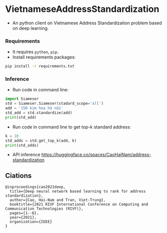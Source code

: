 # VietnameseAddressStandardization

* An python client on Vietnamese Address Standardization problem based on deep learning.

### Requirements

* It requires ```python```, ```pip```.
* Install requirements packages:
```sh
pip install -r requirements.txt
```

### Inference <br>
* Run code in command line:
```python
import Siameser
std = Siameser.Siameser(stadard_scope='all')
add = '150 kim hoa hà nội'
std_add = std.standardize(add)
print(std_add)
```

* Run code in command line to get top-k standard address:
```python
k = 10
std_adds = std.get_top_k(add, k)
print(std_adds)
```

* API inference
https://huggingface.co/spaces/CaoHaiNam/address-standardization

## Ciations
```
@inproceedings{cao2021deep,
  title={Deep neural network based learning to rank for address standardization},
  author={Cao, Hai-Nam and Tran, Viet-Trung},
  booktitle={2021 RIVF International Conference on Computing and Communication Technologies (RIVF)},
  pages={1--6},
  year={2021},
  organization={IEEE}
}
```
